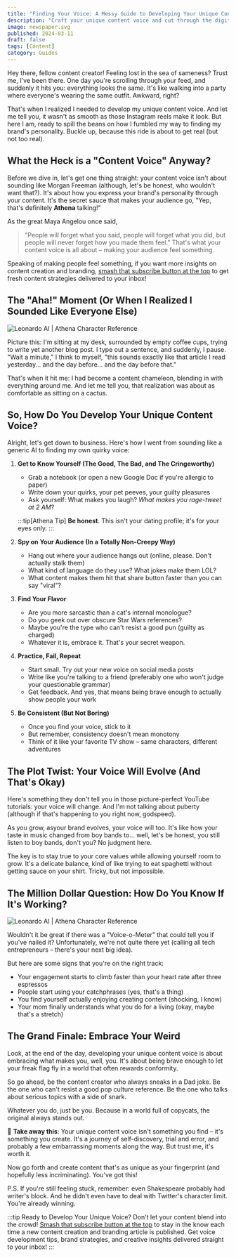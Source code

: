 ```yaml
---
title: "Finding Your Voice: A Messy Guide to Developing Your Unique Content Brand"
description: "Craft your unique content voice and cut through the digital noise. No-nonsense advice and practical tips for content creators who mean business."
image: newspaper.svg
published: 2024-03-11
draft: false
tags: [Content]
category: Guides
---
```



Hey there, fellow content creator! Feeling lost in the sea of sameness? Trust me, I've been there. One day you're scrolling through your feed, and suddenly it hits you: everything looks the same. It's like walking into a party where everyone's wearing the same outfit. Awkward, right?

That's when I realized I needed to develop my unique content voice. And let me tell you, it wasn't as smooth as those Instagram reels make it look. But here I am, ready to spill the beans on how I fumbled my way to finding my brand's personality. Buckle up, because this ride is about to get real (but not too real).


## What the Heck is a "Content Voice" Anyway?

Before we dive in, let's get one thing straight: your content voice isn't about sounding like Morgan Freeman (although, let's be honest, who wouldn't want that?). It's about how you express your brand's personality through your content. It's the secret sauce that makes your audience go, "Yep, that's definitely **Athena** talking!"

As the great Maya Angelou once said,

> "People will forget what you said, people will forget what you did, but people will never forget how you made them feel." That's what your content voice is all about – making your audience feel something.

Speaking of making people feel something, if you want more insights on content creation and branding, [smash that subscribe button at the top](https://wayfinder.page/subscribe) to get fresh content strategies delivered to your inbox!

## The "Aha!" Moment (Or When I Realized I Sounded Like Everyone Else)

![Leonardo AI | Athena Character Reference](https://res-1.cloudinary.com/ddicetqs5/image/upload/f_auto,fl_force_strip,q_auto:best/v1/wayfinder-ghost-blog/Illustrative_Albedo_A_captivating_techsavvy_woman_Athena_exudi_4--79-)

Picture this: I'm sitting at my desk, surrounded by empty coffee cups, trying to write yet another blog post. I type out a sentence, and suddenly, I pause. "Wait a minute," I think to myself, "this sounds exactly like that article I read yesterday... and the day before... and the day before that."

That's when it hit me: I had become a content chameleon, blending in with everything around me. And let me tell you, that realization was about as comfortable as sitting on a cactus.

## So, How Do You Develop Your Unique Content Voice?

Alright, let's get down to business. Here's how I went from sounding like a generic AI to finding my own quirky voice:

1. **Get to Know Yourself (The Good, The Bad, and The Cringeworthy)**
   - Grab a notebook (or open a new Google Doc if you're allergic to paper)
   - Write down your quirks, your pet peeves, your guilty pleasures
   - Ask yourself: What makes you laugh? _What makes you rage-tweet at 2 AM_?

   :::tip[Athena Tip]
   **Be honest**. This isn't your dating profile; it's for your eyes only.
   :::
2. **Spy on Your Audience (In a Totally Non-Creepy Way)**
   - Hang out where your audience hangs out (online, please. Don't actually stalk them)
   - What kind of language do they use? What jokes make them LOL?
   - What content makes them hit that share button faster than you can say "viral"?
3. **Find Your Flavor**
   - Are you more sarcastic than a cat's internal monologue?
   - Do you geek out over obscure Star Wars references?
   - Maybe you're the type who can't resist a good pun (guilty as charged)
   - Whatever it is, embrace it. That's your secret weapon.
4. **Practice, Fail, Repeat**
   - Start small. Try out your new voice on social media posts
   - Write like you're talking to a friend (preferably one who won't judge your questionable grammar)
   - Get feedback. And yes, that means being brave enough to actually show people your work
5. **Be Consistent (But Not Boring)**
   - Once you find your voice, stick to it
   - But remember, consistency doesn't mean monotony
   - Think of it like your favorite TV show – same characters, different adventures

## The Plot Twist: Your Voice Will Evolve (And That's Okay)

Here's something they don't tell you in those picture-perfect YouTube tutorials: your voice will change. And I'm not talking about puberty (although if that's happening to you right now, godspeed).

As you grow, asyour brand evolves, your voice will too. It's like how your taste in music changed from boy bands to... well, let's be honest, you still listen to boy bands, don't you? No judgment here.

The key is to stay true to your core values while allowing yourself room to grow. It's a delicate balance, kind of like trying to eat spaghetti without getting sauce on your shirt. Tricky, but not impossible.

## The Million Dollar Question: How Do You Know If It's Working?

![Leonardo AI | Athena Character Reference](https://res-5.cloudinary.com/ddicetqs5/image/upload/f_auto,fl_force_strip,q_auto:best/v1/wayfinder-ghost-blog/Illustrative_Albedo_A_captivating_techsavvy_woman_Athena_exudi_3--78-)

Wouldn't it be great if there was a "Voice-o-Meter" that could tell you if you've nailed it? Unfortunately, we're not quite there yet (calling all tech entrepreneurs – there's your next big idea).

But here are some signs that you're on the right track:

- Your engagement starts to climb faster than your heart rate after three espressos
- People start using your catchphrases (yes, that's a thing)
- You find yourself actually enjoying creating content (shocking, I know)
- Your mom finally understands what you do for a living (okay, maybe that's a stretch)

## The Grand Finale: Embrace Your Weird

Look, at the end of the day, developing your unique content voice is about embracing what makes you, well, you. It's about being brave enough to let your freak flag fly in a world that often rewards conformity.

So go ahead, be the content creator who always sneaks in a Dad joke. Be the one who can't resist a good pop culture reference. Be the one who talks about serious topics with a side of snark.

Whatever you do, just be you. Because in a world full of copycats, the original always stands out.

🔆 **Take away this**: Your unique content voice isn't something you find – it's something you create. It's a journey of self-discovery, trial and error, and probably a few embarrassing moments along the way. But trust me, it's worth it.

Now go forth and create content that's as unique as your fingerprint (and hopefully less incriminating). You've got this!

P.S. If you're still feeling stuck, remember: even Shakespeare probably had writer's block. And he didn't even have to deal with Twitter's character limit. You're already winning.

:::tip
Ready to Develop Your Unique Voice? Don't let your content blend into the crowd! [Smash that subscribe button at the top](https://wayfinder.page/subscribe) to stay in the know each time a new content creation and branding article is published. Get voice development tips, brand strategies, and creative insights delivered straight to your inbox!
:::
